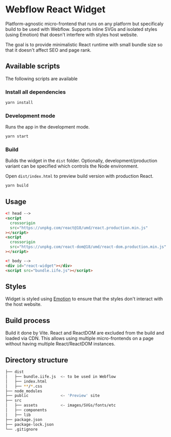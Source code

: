 # Webflow React Widget

Platform-agnostic micro-frontend that runs on any platform but specificaly build to be used with Webflow. Supports inline SVGs and isolated styles (using Emotion) that doesn't interfere with styles host website.

The goal is to provide minimalistic React runtime with small bundle size so that it doesn't affect SEO and page rank.

## Available scripts

The following scripts are available

### Install all dependencies

```bash
yarn install
```

### Development mode

Runs the app in the development mode.

```bash
yarn start
```

### Build

Builds the widget in the `dist` folder. Optionally, development/production variant can be specified which controls the Node environment.

Open `dist/index.html` to preview build version with production React.

```bash
yarn build
```

## Usage

```html
<! head -->
<script
  crossorigin
  src="https://unpkg.com/react@18/umd/react.production.min.js"
></script>
<script
  crossorigin
  src="https://unpkg.com/react-dom@18/umd/react-dom.production.min.js"
></script>

<! body -->
<div id="react-widget"></div>
<script src="bundle.iife.js"></script>
```

## Styles

Widget is styled using [Emotion](https://emotion.sh/docs/introduction) to ensure that the styles don't interact with the host website.

## Build process

Build it done by Vite. React and ReactDOM are excluded from the build and loaded via CDN. This allows using multiple micro-frontends on a page without having multiple React/ReactDOM instances.

## Directory structure

```bash
├── dist
│   ├── bundle.iife.js  <- to be used in Webflow
│   ├── index.html
│   ├── **/*.css
├── node_modules
├── public              <- 'Preview' site
├── src
│   ├── assets          <- images/SVGs/fonts/etc
│   ├── components
│   ├── lib
├── package.json
├── package-lock.json
└── .gitignore
```
